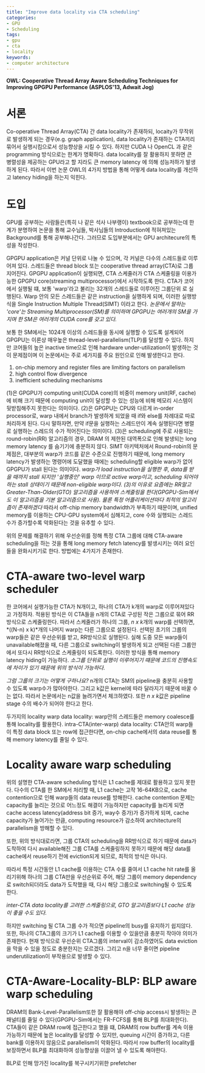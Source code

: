 ```yaml
---
title: "Improve data locality via CTA scheduling"
categories:
- GPU
- Scheduling
tags:
- gpu
- cta
- locality
keywords:
- computer architecture
---
```

**OWL: Cooperative Thread Array Aware Scheduling Techniques for Improving GPGPU Performance (ASPLOS'13, Adwait Jog)**
<!--more-->

# 서론
 Co-operative Thread Array(CTA) 간 data locality가 존재하되, locaity가 무작위로 발생하게 되는 경우(e.g. graph application),
 data locality가 존재하는 CTA끼리 묶어서 실행시킴으로서 성능향상을 시킬 수 있다. 하지만 CUDA 나 OpenCL 과 같은 programming 방식으로는 한계가 명확하다. 
 data locality를 잘 활용하지 못하면 큰 병렬성을 제공하는 GPU라고 할 지라도 큰 memory latency 에 의해 성능저하가 발생하게 된다. 
 따라서 이번 논문 OWL의 4가지 방법을 통해 어떻게 data locality를 개선하고 latency hiding을 하는지 익힌다. 

 # 도입
 GPU를 공부하는 사람들은(특히 나 같은 석사 나부랭이) textbook으로 공부하는데 한계가 분명하여 논문을 통해 교수님들, 박사님들의 Introduction에 적혀져있는 Background를 통해
 공부해나간다. 그러므로 도입부분에서는 GPU architecure의 특성을 작성한다.

 GPGPU application은 커널 단위로 나눌 수 있으며, 각 커널은 다수의 스레드들로 이루어져 있다. 스레드들은 thread block 또는 cooperative thread array(CTA)로 그룹지어진다.
 GPGPU application이 실행되면, CTA 스케줄러가 CTA 스케줄링을 이용가능한 GPGPU core(streaming multiprocessor)에서 시작하도록 한다. CTA가 코어에서 실행될 떄, 보통 'warp'라고 불리는 32개의 스레드들로 이루어진 그룹단위 로 실행된다. 
 Warp 안의 모든 스레드들은 같은 instruction을 실행하게 되며, 이러한 실행방식을 Single Instruction Multiple Thread(SIMT) 이라고 한다. 
 *논문에서 말하는 'core'는 Streaming Multiprocessor(SM)를 의미하며 GPGPU는 여러개의 SM을 가지며 한 SM은 여러개의 CUDA core를 갖고 있다.*
 
 보통 한 SM에서는 1024개 이상의 스레드들을 동시에 실행할 수 있도록 설계되어 GPGPU는 이론상 매우높은 thread-level-parallelism(TLP)를 달성할 수 있다. 하지만 코어들의 높은 inactive time으로 인해 hardware under-utilization이 발생하는 것이 문제점이며 이 논문에서는 주로 세가지를 주요 원인으로 인해 발생한다고 한다. 
 
 1) on-chip memory and register files are limiting factors on parallelism
 2) high control flow divergence
 3) inefficient scheduling mechanisms

 (1)은 GPGPU가 computing unit(CUDA core)의 비중이 memory unit(RF, cache)에 비해 크기 때문에 computing unit이 달성할 수 있는 성능에 비해 메모리 시스템이 뒷받침해주지 못한다는 의미이다. 
 (2)은 GPGPU는 CPU와 다르게 in-order processor로, warp 내에서 branch가 발생하게 되었을 때 if와 else를 차례대로 따로 처리하게 된다. 다시 말하자면, 만약 if문을 실행하는 스레드만이 계속 실행된다면 병렬로 실행하는 스레드의 수가 적어진다는 의미이다. 
 (3)은 scheduling에 주로 사용되는 round-robin(RR) 알고리즘의 경우, DRAM 의 제한된 대역폭으로 인해 발생되는 long memory latency 를 숨기기에 충분하지 않다. SIMT 아키텍처에서 Round-robin의 문제점은, 대부분의 warp가 코드를 같은 수준으로 진행하기 때문에, long memory latency가 발생하는 명령어에 도달했을 때에는 scheduling할 eligible warp가 없어 GPGPU가 stall 된다는 의미이다.
 *warp가 load instruction을 실행한 후, data를 받을 때까지 stall 되지만 '실행중인' warp 이므로 active warp이고, scheduling 되어야하는 stall 상태이기 때문에 non-eligible warp이다.* 
 *(3)의 이유로 요즘에는 RR말고 Greater-Than-Older(GTO) 알고리즘을 사용하여 스케줄링을 한다(GPGPU-Sim에서도 이 알고리즘을 기본 알고리즘으로 사용). 물론 특정 어플리케이션마다 최적의 알고리즘이 존재하겠다*
 따라서 off-chip memory bandwidth가 부족하기 때문이며, unified memory를 이용하는 CPU-GPU system에서 심해지고, core 수와 실행되는 스레드 수가 증가할수록 악화된다는 것을 유추할 수 있다.
 
 위의 문제를 해결하기 위해 우선순위를 정해 특정 CTA 그룹에 대해 CTA-aware scheduling을 하는 것을 통해 long memory fetch latency를 발생시키는 여러 요인들을 완화시키기로 한다.
 방법에는 4가지가 존재한다. 

 # CTA-aware two-level warp scheduler
 한 코어에서 실행가능한 CTA가 N개이고, 하나의 CTA가 k개의 warp로 이루어져있다고 가정하자. 적용된 방식은 이 CTA들을 n개의 CTA로 구성된 작은 그룹으로 묶어 RR 방식으로 스케줄링한다.
 따라서 스케줄러가 하나의 그룹, *n x k*개의 warp를 선택하면, *((N-n) x k)*개의 나머지 warp는 다른 그룹으로 설정된다. 선택된 초기의 그룹의 warp들은 같은 우선순위를 받고, RR방식으로 실행된다. 실해 도중 모든 warp들이 unavailable해졌을 때, 다른 그룹으로 switching이 발생하게 되고 선택된 다른 그룹안에서 또다시 RR방식으로 스케줄링이 되도록한다. 이러한 방식을 통해 memory latency hiding이 가능하다.
 *소그룹 단위로 실행이 이루어지기 떄문에 코드의 진행속도에 차이가 있기 때문에 위의 방식이 가능하다.*

 *그럼 그룹의 크기는 어떻게 구하나요?*
 n개의 CTA는 SM의 pipeline을 충분히 사용할 수 있도록 warp수가 많아야한다. 그리고 k값은 kernel에 따라 달라지기 때문에 바꿀 수는 없다. 따라서 논문에서는 n값을 늘려가면서 체크하였다. 또한 *n x k*값은 pipeline stage 수의 배수가 되어야 한다고 한다. 

두가지의 locality
warp data locality: warp안의 스레드들은 memory coalesce를 통해 locality를 활용한다. 
intra-CTA(inter-warp) data locality: CTA안의 warp들이 특정 data block 또는 row에 접근한다면, on-chip cache에서의 data reuse를 통해 memory latency를 줄일 수 있다.

# Locality aware warp scheduling
위의 설명한 CTA-aware scheduling 방식은 L1 cache를 제대로 활용하고 있지 못한다. 다수의 CTA를 한 SM에서 처리할 때, L1 cache는 고작 16-64KB으로, cache contention으로 인해 warp들의 data reuse를 방해한다.
cache contention 문제는 capacity를 늘리는 것으로 어느정도 해결이 가능하지만 capacity를 늘리게 되면 cache access latency(address bit 증가, way수 증가)가 증가하게 되며,
cache capacity가 늘어가는 만큼, computing resource가 감소하여 architecture의 parallelism을 방해할 수 있다. 

또한, 위의 방식대로라면, 그룹 CTA의 scheduling을 RR방식으로 하기 때문에 data가 도착하여 다시 available해진 그룹 CTA를 스케줄링하지 못하기 때문에 해당 data를 cache에서 reuse하기 전에 eviction되게 되므로,
최적의 방식은 아니다. 

따라서 특정 시간동안 L1 cache를 이용하는 CTA 수를 줄여서 L1 cache hit rate를 올리기위해 하나의 그룹 CTA만을 우선순위로 주어, 해당 그룹이 memory dependency로 switch되더라도 data가 도착했을 때, 다시 해당 그룹으로
switching될 수 있도록 한다.

*inter-CTA data locality를 고려한 스케줄링으로, GTO 알고리즘보다 L1 cache 성능이 좋을 수도 있다.*

하지만 switching 될 CTA 그룹 수가 적으면 pipeline의 busy를 유지하기 쉽지않다. 또한, 하나의 CTA그룹의 크기가 L1 cache를 이용할 수 있을만큼 충분히 작아야 의미가 존재한다. 현재 방식으로 우선순위 CTA그룹의
interval이 감소하였어도 data eviction을 막을 수 있을 정도로 충분한지는 모르겠다. 그리고 n을 너무 줄이면 pipeline underutilization이 부작용으로 발생할 수 있다. 

# CTA-Aware-Locality-BLP: BLP aware warp scheduling
DRAM의 Bank-Level-Parallelism또한 잘 활용해야 off-chip access시 발생하는 큰 패널티를 줄일 수 있다(GPGPU-Sim에서는 FR-FCFS를 통해 BLP를 최대화한다). CTA들이 같은 DRAM row에 접근한다고 했을 떄, DRAM의 row buffer를
계속 이용가능하기 때문에 높은 locality를 달성할 수 있지만, queuing 시간이 증가하고, 다른 bank를 이용하지 않음으로 parallelism이 악화된다. 따라서 row buffer의 locality를 보장하면서 BLP를 최대화하여 성능향상을 이끌어 낼 수 있도록 해야한다. 

BLP로 인해 망가진 locality를 복구시키기위한 prefetcher